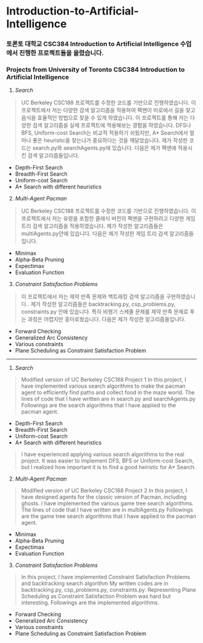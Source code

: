 # Introduction-to-Artificial-Intelligence
### 토론토 대학교 CSC384 Introduction to Artificial Intelligence 수업에서 진행한 프로젝트들을 올렸습니다.
### Projects from University of Toronto CSC384 Introduction to Artificial Intelligence
1. *Search*
>UC Berkeley CSC188 프로젝트를 수정한 코드를 기반으로 진행하였습니다.
이 프로젝트에서 저는 다양한 검색 알고리즘을 적용하여 팩맨이 미로에서 길을 찾고 음식을 효율적인 방법으로 찾을 수 있게 하였습니다.
이 프로젝트를 통해 저는 다양한 검색 알고리즘을 실제 프로젝트에 적용해보는 경험을 하였습니다. DFS나 BFS, Uniform-cost Search는 비교적 적용하기 쉬웠지만, A* Search에서 얼마나 좋은 heuristic을 찾는냐가 중요하다는 것을 깨달았습니다.
제가 작성한 코드는 search.py와 searchAgents.py에 있습니다.
다음은 제가 팩맨에 적용시킨 검색 알고리즘들입니다.
- Depth-First Search
- Breadth-First Search
- Uniform-cost Search
- A* Search with different heuristics

2. *Multi-Agent Pacman*
>  UC Berkeley CSC188 프로젝트를 수정한 코드를 기반으로 진행하였습니다.
이 프로젝트에서 저는 유령을 포함한 클래식 버전의 팩맨을 구현하려고 다양한 게임 트리 검색 알고리즘을 적용하였습니다. 
제가 작성한 알고리즘들은 multiAgents.py안에 있습니다.
다음은 제가 작성한 게임 트리 검색 알고리즘들입니다.
- Minimax
- Alpha-Beta Pruning
- Expectimax
- Evaluation Function

3. *Constraint Satisfaction Problems*
>  이 프로젝트에서 저는 제약 만족 문제와 백트래킹 검색 알고리즘을 구현하였습니다.. 
제가 작성한 알고리즘들은 backtracking.py, csp_problems.py, constraints.py 안에 있습니다.
특히 비행기 스케쥴 문제를 제약 만족 문제로 푸는 과정은 어렵지만 흥미로웠습니다.
다음은 제가 작성한 알고리즘들입니다.
- Forward Checking
- Generalized	Arc	Consistency
- Various constraints
- Plane Scheduling as Constraint Satisfaction Problem
---------------------------------------------------------------------------

1. *Search*
> Modified version of UC Berkeley CSC188 Project 1 
In this project, I have implemented various search algorithms to make the pacman agent to efficiently find paths and collect food in the maze world.
The lines of code that I have written are in search.py and searchAgents.py
Followings are the search algorithms that I have applied to the pacman agent.
- Depth-First Search
- Breadth-First Search
- Uniform-cost Search
- A* Search with different heuristics
> I have experienced applying various search algorithms to the real project. It was easier to implement DFS, BFS or Uniform-cost Search, but I realized how important it is to find a good heiristic for A* Search.

2. *Multi-Agent Pacman*
> Modified version of UC Berkeley CSC188 Project 2
In this project, I have designed agents for the classic version of Pacman, including ghosts. I have implemented the various game tree search algorithms.
The lines of code that I have written are in multiAgents.py
Followings are the game tree search algorithms that I have applied to the pacman agent.
- Minimax
- Alpha-Beta Pruning
- Expectimax
- Evaluation Function

3. *Constraint Satisfaction Problems*
>  In this project, I have implemented Constraint Satisfaction Problems and backtracking search algorithm
My written codes are in backtracking.py, csp_problems.py, constraints.py.
Representing Plane Scheduling as Constraint Satisfaction Problem was hard but interesting.
Followings are the implemented algorithms.
- Forward Checking
- Generalized	Arc	Consistency
- Various constraints
- Plane Scheduling as Constraint Satisfaction Problem
